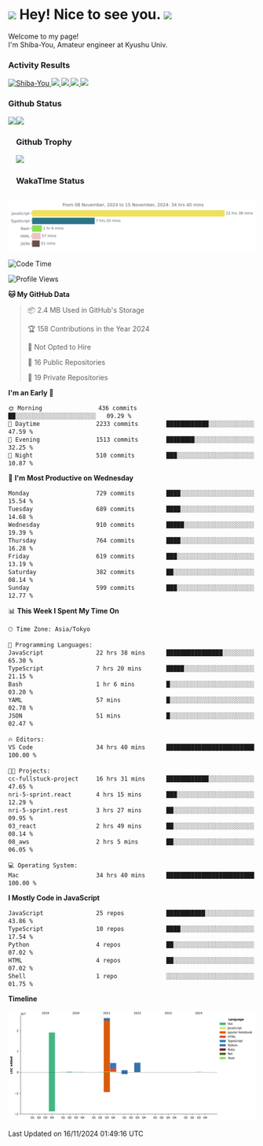 <h1>
  <img src="https://emojis.slackmojis.com/emojis/images/1531849430/4246/blob-sunglasses.gif?1531849430" width="30"/> 
  Hey! Nice to see you.
  <img src="https://emojis.slackmojis.com/emojis/images/1531849430/4246/blob-sunglasses.gif?1531849430" width="30"/> 
</h1>
<p>
  Welcome to my page! <br />
  I'm Shiba-You, Amateur engineer at Kyushu Univ.
</p>


<h3>
  Activity Results
</h3>
<p align="left"> 
  <!--   GitHub  -->
  <a href="https://github.com/Shiba-You/Shiba-You/">
    <img src="https://komarev.com/ghpvc/?username=Shiba-You" alt="Shiba-You" />
  </a>
  <a href="https://github.com/Shiba-You">
    <img height="20" src="https://img.shields.io/github/followers/Shiba-You?label=follow&logo=github&style=flat" />
  </a>
  
  <!-- Qiita -->
  <a href="http://qiita.com/Shiba-You">
    <img height="20" src="https://qiita-badge.apiapi.app/s/Shiba-You/posts.svg" />
  </a>
  <a href="http://qiita.com/Shiba-You">
    <img height="20" src="https://qiita-badge.apiapi.app/s/Shiba-You/contributions.svg" />
  </a>
  <a href="http://qiita.com/Shiba-You">
    <img height="20" src="https://qiita-badge.apiapi.app/s/Shiba-You/followers.svg" />
  </a>
</p>


<h3>
  Github Status
</h3>
<div>
  <img height="170" align="left" src="https://github-readme-stats.vercel.app/api?username=Shiba-You&theme=tokyonight" />
  <img height="170" src="https://github-readme-stats.vercel.app/api/top-langs/?username=Shiba-You&theme=tokyonight&layout=compact" />
</div>

<h3>
  Github Trophy
</h3>
<div>
  <img width="800" src="https://github-profile-trophy.vercel.app/?username=Shiba-You&theme=tokyonight" />
</div>


<h3>
  WakaTIme Status
</h3>
<img src="https://github.com/Shiba-You/Shiba-You/blob/main/images/stat.svg" alt="Shiba-You WakaTime Activity"/>

<!--START_SECTION:waka-->
![Code Time](http://img.shields.io/badge/Code%20Time-973%20hrs%203%20mins-blue)

![Profile Views](http://img.shields.io/badge/Profile%20Views-0-blue)

**🐱 My GitHub Data** 

> 📦 2.4 MB Used in GitHub's Storage 
 > 
> 🏆 158 Contributions in the Year 2024
 > 
> 🚫 Not Opted to Hire
 > 
> 📜 16 Public Repositories 
 > 
> 🔑 19 Private Repositories 
 > 
**I'm an Early 🐤** 

```text
🌞 Morning                436 commits         ██░░░░░░░░░░░░░░░░░░░░░░░   09.29 % 
🌆 Daytime                2233 commits        ████████████░░░░░░░░░░░░░   47.59 % 
🌃 Evening                1513 commits        ████████░░░░░░░░░░░░░░░░░   32.25 % 
🌙 Night                  510 commits         ███░░░░░░░░░░░░░░░░░░░░░░   10.87 % 
```
📅 **I'm Most Productive on Wednesday** 

```text
Monday                   729 commits         ████░░░░░░░░░░░░░░░░░░░░░   15.54 % 
Tuesday                  689 commits         ████░░░░░░░░░░░░░░░░░░░░░   14.68 % 
Wednesday                910 commits         █████░░░░░░░░░░░░░░░░░░░░   19.39 % 
Thursday                 764 commits         ████░░░░░░░░░░░░░░░░░░░░░   16.28 % 
Friday                   619 commits         ███░░░░░░░░░░░░░░░░░░░░░░   13.19 % 
Saturday                 382 commits         ██░░░░░░░░░░░░░░░░░░░░░░░   08.14 % 
Sunday                   599 commits         ███░░░░░░░░░░░░░░░░░░░░░░   12.77 % 
```


📊 **This Week I Spent My Time On** 

```text
🕑︎ Time Zone: Asia/Tokyo

💬 Programming Languages: 
JavaScript               22 hrs 38 mins      ████████████████░░░░░░░░░   65.30 % 
TypeScript               7 hrs 20 mins       █████░░░░░░░░░░░░░░░░░░░░   21.15 % 
Bash                     1 hr 6 mins         █░░░░░░░░░░░░░░░░░░░░░░░░   03.20 % 
YAML                     57 mins             █░░░░░░░░░░░░░░░░░░░░░░░░   02.78 % 
JSON                     51 mins             █░░░░░░░░░░░░░░░░░░░░░░░░   02.47 % 

🔥 Editors: 
VS Code                  34 hrs 40 mins      █████████████████████████   100.00 % 

🐱‍💻 Projects: 
cc-fullstuck-project     16 hrs 31 mins      ████████████░░░░░░░░░░░░░   47.65 % 
nri-5-sprint.react       4 hrs 15 mins       ███░░░░░░░░░░░░░░░░░░░░░░   12.29 % 
nri-5-sprint.rest        3 hrs 27 mins       ██░░░░░░░░░░░░░░░░░░░░░░░   09.95 % 
03_react                 2 hrs 49 mins       ██░░░░░░░░░░░░░░░░░░░░░░░   08.14 % 
08_aws                   2 hrs 5 mins        ██░░░░░░░░░░░░░░░░░░░░░░░   06.05 % 

💻 Operating System: 
Mac                      34 hrs 40 mins      █████████████████████████   100.00 % 
```

**I Mostly Code in JavaScript** 

```text
JavaScript               25 repos            ███████████░░░░░░░░░░░░░░   43.86 % 
TypeScript               10 repos            ████░░░░░░░░░░░░░░░░░░░░░   17.54 % 
Python                   4 repos             ██░░░░░░░░░░░░░░░░░░░░░░░   07.02 % 
HTML                     4 repos             ██░░░░░░░░░░░░░░░░░░░░░░░   07.02 % 
Shell                    1 repo              ░░░░░░░░░░░░░░░░░░░░░░░░░   01.75 % 
```



**Timeline**

![Lines of Code chart](https://raw.githubusercontent.com/Shiba-You/Shiba-You/main/assets/bar_graph.png)


 Last Updated on 16/11/2024 01:49:16 UTC
<!--END_SECTION:waka-->
